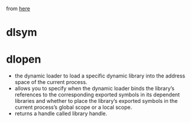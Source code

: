 from [here](https://developer.apple.com/library/archive/documentation/DeveloperTools/Conceptual/DynamicLibraries/100-Articles/DynamicLibraryUsageGuidelines.html)

# dlsym

# dlopen
* the dynamic loader to load a specific dynamic library into the address space of the current process. 
* allows you to specify when the dynamic loader binds the library’s references to the corresponding exported symbols in its dependent libraries and whether to place the library’s exported symbols in the current process’s global scope or a local scope. 
* returns a handle called library handle.
